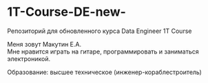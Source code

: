 # 1T-Course-DE-new-
Репозиторий для обновленного курса Data Engineer  1T Course

Меня зовут Макутин Е.А. <br>
Мне нравится играть на гитаре, программировать и заниматься электроникой.

Образование: высшее техническое (инженер-кораблестроитель)
